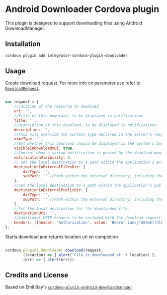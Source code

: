 Android Downloader Cordova plugin
========

This plugin is designed to support downloading files using Android DownloadManager.


Installation
--------

```bash
cordova plugin add integrator-cordova-plugin-downloader
```

Usage
--------
Create download request. For more info on parameter use refer to [`DownloadRequest`](https://developer.android.com/reference/android/app/DownloadManager.Request).

```javascript

var request = {
	//Location of the resource to download
	uri: '',
	//Title of this download, to be displayed in notifications
	title: '',
	//Description of this download, to be displayed in notifications
	description: '',
	//This will override the content type declared in the server's response.
	mimeType: '',
	//Set whether this download should be displayed in the system's Downloads UI. True by default
	visibleInDownloadsUi: true,
	//Control when a system notification is posted by the download manager.
	notificationVisibility: 0,
	// Set the local destination to a path within the application's external files directory
	destinationInExternalFilesDir: {
		dirType: '',
		subPath: '' //Path within the external directory, including the destination filename
	},
	//Set the local destination to a path within the application's public external storage directory
	destinationInExternalPublicDir: {
		dirType: '',
		subPath: '' //Path within the external directory, including the destination filename
	},
	//Set the local destination for the downloaded file.
	destinationUri: '',
	//Additional HTTP headers to be included with the download request.
	headers: [{header: 'Authorization', value: 'Bearer iaksjfd89aklfdlkasdjf'}]
};
```
Starts download and returns location uri on completion

```javascript

cordova.plugins.Downloader.download(request,
		(location) => { alert('File is downloaded at' + location) },
		(err) => { alert(err)})
```

## Credits and License ##

Based on Emil Bay's [`cordova-plugin-android-downloadmanager`](https://github.com/emilbayes/cordova-plugin-android-downloadmanager) 


